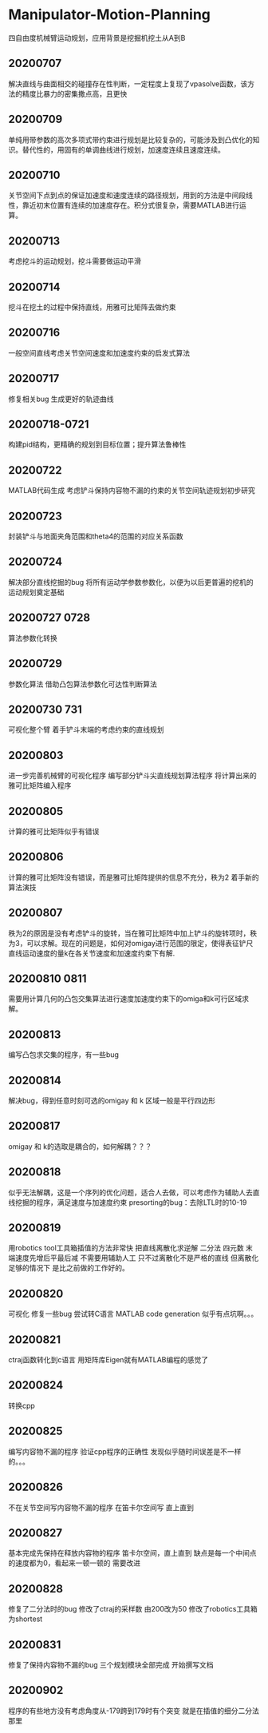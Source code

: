 # Manipulator-Motion-Planning
四自由度机械臂运动规划，应用背景是挖掘机挖土从A到B

## 20200707
解决直线与曲面相交的碰撞存在性判断，一定程度上复现了vpasolve函数，该方法的精度比暴力的密集撒点高，且更快
## 20200709 
单纯用带参数的高次多项式带约束进行规划是比较复杂的，可能涉及到凸优化的知识。替代性的，用固有的单调曲线进行规划，加速度连续且速度连续。
## 20200710
关节空间下点到点的保证加速度和速度连续的路径规划，用到的方法是中间段线性，靠近初末位置有连续的加速度存在。积分式很复杂，需要MATLAB进行运算。
## 20200713 
考虑挖斗的运动规划，挖斗需要做运动平滑
## 20200714
挖斗在挖土的过程中保持直线，用雅可比矩阵去做约束 
## 20200716
一般空间直线考虑关节空间速度和加速度约束的启发式算法
## 20200717 
修复相关bug 生成更好的轨迹曲线
## 20200718-0721
构建pid结构，更精确的规划到目标位置；提升算法鲁棒性
## 20200722
MATLAB代码生成 考虑铲斗保持内容物不漏的约束的关节空间轨迹规划初步研究
## 20200723 
封装铲斗与地面夹角范围和theta4的范围的对应关系函数
## 20200724
解决部分直线挖掘的bug
将所有运动学参数参数化，以便为以后更普遍的挖机的运动规划奠定基础
## 20200727 0728
算法参数化转换
## 20200729
参数化算法 借助凸包算法参数化可达性判断算法
## 20200730 731 
可视化整个臂 着手铲斗末端的考虑约束的直线规划
## 20200803
进一步完善机械臂的可视化程序 编写部分铲斗尖直线规划算法程序 将计算出来的雅可比矩阵编入程序
## 20200805
计算的雅可比矩阵似乎有错误 
## 20200806
计算的雅可比矩阵没有错误，而是雅可比矩阵提供的信息不充分，秩为2 着手新的算法演技
## 20200807
秩为2的原因是没有考虑铲斗的旋转，当在雅可比矩阵中加上铲斗的旋转项时，秩为3，可以求解。现在的问题是，如何对omigay进行范围的限定，使得表征铲尺直线运动速度的量k在各关节速度和加速度约束下有解.
## 20200810 0811
需要用计算几何的凸包交集算法进行速度加速度约束下的omiga和k可行区域求解。
## 20200813
编写凸包求交集的程序，有一些bug
## 20200814
解决bug，得到任意时刻可选的omigay 和 k 区域一般是平行四边形
## 20200817
omigay 和 k的选取是耦合的，如何解耦？？？
## 20200818
似乎无法解耦，这是一个序列的优化问题，适合人去做，可以考虑作为辅助人去直线挖掘的程序，满足速度与加速度约束 presorting的bug：去除LTL时的10-19
## 20200819
用robotics tool工具箱插值的方法非常快 把直线离散化求逆解 二分法 四元数 末端速度先增后平最后减
不需要用辅助人工 只不过离散化不是严格的直线 但离散化足够的情况下 是比之前做的工作好的。
## 20200820
可视化 修复一些bug 尝试转C语言 MATLAB code generation 似乎有点坑啊。。。
## 20200821
ctraj函数转化到c语言 用矩阵库Eigen就有MATLAB编程的感觉了
## 20200824 
转换cpp
## 20200825
编写内容物不漏的程序 验证cpp程序的正确性 发现似乎随时间误差是不一样的。。。
## 20200826
不在关节空间写内容物不漏的程序 在笛卡尔空间写 直上直到
## 20200827
基本完成先保持在释放内容物的程序 笛卡尔空间，直上直到 缺点是每一个中间点的速度都为0，看起来一顿一顿的 需要改进
## 20200828
修复了二分法时的bug 修改了ctraj的采样数 由200改为50 修改了robotics工具箱为shortest
## 20200831
修复了保持内容物不漏的bug 三个规划模块全部完成 开始撰写文档
## 20200902
程序的有些地方没有考虑角度从-179跨到179时有个突变 就是在插值的细分二分法那里